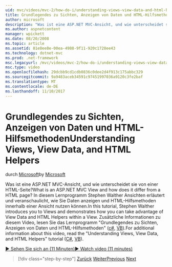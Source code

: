 ```yaml
---
uid: mvc/videos/mvc-2/how-do-i/understanding-views-view-data-and-html-helpers
title: Grundlegendes zu Sichten, Anzeigen von Daten und HTML-Hilfsmethoden | Microsoft Docs
author: microsoft
description: "Was ist eine ASP.NET MVC-Ansicht, und wie unterscheidet sie von einer HTML-Seite? In diesem Lernprogramm Stephen Walther Ansichten erläutert und veranschaulicht, wie können Sie t..."
ms.author: aspnetcontent
manager: wpickett
ms.date: 08/20/2008
ms.topic: article
ms.assetid: 81e8ee8e-00ea-4988-9f11-920c1728ee43
ms.technology: dotnet-mvc
ms.prod: .net-framework
msc.legacyurl: /mvc/videos/mvc-2/how-do-i/understanding-views-view-data-and-html-helpers
msc.type: video
ms.openlocfilehash: 29dcbb9cd1cdb0836c0dee2d4f913c175abbc329
ms.sourcegitcommit: 9a9483aceb34591c97451997036a9120c3fe2baf
ms.translationtype: MT
ms.contentlocale: de-DE
ms.lasthandoff: 11/10/2017
---
```

<a name="understanding-views-view-data-and-html-helpers"></a><span data-ttu-id="5b275-104">Grundlegendes zu Sichten, Anzeigen von Daten und HTML-Hilfsmethoden</span><span class="sxs-lookup"><span data-stu-id="5b275-104">Understanding Views, View Data, and HTML Helpers</span></span>
====================
<span data-ttu-id="5b275-105">durch [Microsoft](https://github.com/microsoft)</span><span class="sxs-lookup"><span data-stu-id="5b275-105">by [Microsoft](https://github.com/microsoft)</span></span>

<span data-ttu-id="5b275-106">Was ist eine ASP.NET MVC-Ansicht, und wie unterscheidet sie von einer HTML-Seite?</span><span class="sxs-lookup"><span data-stu-id="5b275-106">What is an ASP.NET MVC View and how does it differ from a HTML page?</span></span> <span data-ttu-id="5b275-107">In diesem Lernprogramm Stephen Walther Ansichten erläutert und veranschaulicht, wie Sie Daten anzeigen und HTML-Hilfsmethoden innerhalb einer Ansicht nutzen können.</span><span class="sxs-lookup"><span data-stu-id="5b275-107">In this tutorial, Stephen Walther introduces you to Views and demonstrates how you can take advantage of View Data and HTML Helpers within a View.</span></span> <span data-ttu-id="5b275-108">Zusätzliche Informationen zu diesem Video, lesen Sie das Lernprogramm "Grundlegendes zu Sichten, Anzeigen von Daten und HTML-Hilfsmethoden" ([c#](../../../overview/older-versions-1/views/asp-net-mvc-views-overview-cs.md), [VB](../../../overview/older-versions-1/views/asp-net-mvc-views-overview-vb.md)).</span><span class="sxs-lookup"><span data-stu-id="5b275-108">For additional information about this video, read the "Understanding Views, View Data, and HTML Helpers" tutorial ([C#](../../../overview/older-versions-1/views/asp-net-mvc-views-overview-cs.md), [VB](../../../overview/older-versions-1/views/asp-net-mvc-views-overview-vb.md)).</span></span>

[<span data-ttu-id="5b275-109">&#9654; Sehen Sie sich an (11 Minuten)</span><span class="sxs-lookup"><span data-stu-id="5b275-109">&#9654; Watch video (11 minutes)</span></span>](https://channel9.msdn.com/Blogs/ASP-NET-Site-Videos/understanding-views-view-data-and-html-helpers)

>[!div class="step-by-step"]
<span data-ttu-id="5b275-110">[Zurück](understanding-controllers-controller-actions-and-action-results.md)
[Weiter](an-introduction-to-url-routing.md)</span><span class="sxs-lookup"><span data-stu-id="5b275-110">[Previous](understanding-controllers-controller-actions-and-action-results.md)
[Next](an-introduction-to-url-routing.md)</span></span>
